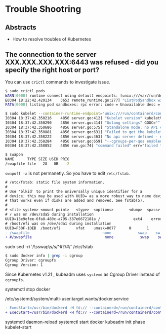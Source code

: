 # Trouble Shootring

## Abstracts

* How to resolve troubles of Kubernetes

## The connection to the server XXX.XXX.XXX.XXX:6443 was refused - did you specify the right host or port?

You can use `crictl` commands to investigate issue.

````sh
$ sudo crictl pods
WARN[0000] runtime connect using default endpoints: [unix:///var/run/dockershim.sock unix:///run/containerd/containerd.sock unix:///run/crio/crio.sock unix:///var/run/cri-dockerd.sock]. As the default settings are now deprecated, you should set the endpoint instead. 
E0304 18:22:42.420134    3653 remote_runtime.go:277] "ListPodSandbox with filter from runtime service failed" err="rpc error: code = Unavailable desc = connection error: desc = \"transport: Error while dialing dial unix /var/run/dockershim.sock: connect: no such file or directory\"" filter="&PodSandboxFilter{Id:,State:nil,LabelSelector:map[string]string{},}"
FATA[0000] listing pod sandboxes: rpc error: code = Unavailable desc = connection error: desc = "transport: Error while dialing dial unix /var/run/dockershim.sock: connect: no such file or directory"
````

````sh
$ sudo kubelet --container-runtime-endpoint="unix:///run/containerd/containerd.sock"
I0304 18:37:42.350216    4856 server.go:412] "Kubelet version" kubeletVersion="v1.26.2"
I0304 18:37:42.350290    4856 server.go:414] "Golang settings" GOGC="" GOMAXPROCS="" GOTRACEBACK=""
I0304 18:37:42.350686    4856 server.go:575] "Standalone mode, no API client"
I0304 18:37:42.350881    4856 server.go:631] "Failed to get the kubelet's cgroup. Kubelet system container metrics may be missing." err="cpu and memory cgroup hierarchy not unified.  cpu: /user.slice, memory: /user.slice/user-1000.slice/session-2.scope"
I0304 18:37:42.358222    4856 server.go:463] "No api server defined - no events will be sent to API server"
I0304 18:37:42.358284    4856 server.go:659] "--cgroups-per-qos enabled, but --cgroup-root was not specified.  defaulting to /"
E0304 18:37:42.358852    4856 run.go:74] "command failed" err="failed to run Kubelet: running with swap on is not supported, please disable swap! or set --fail-swap-on flag to false. /proc/swaps contained: [Filename\t\t\t\tType\t\tSize\t\tUsed\t\tPriority /swapfile                               file\t\t2097148\t\t0\t\t-2]"
````

````sh
$ swapon
NAME      TYPE SIZE USED PRIO
/swapfile file   2G   0B   -2
````

`swapoff -a` is not permanetly. So you have to edit `/etc/fstab`.

````diff
# /etc/fstab: static file system information.
#
# Use 'blkid' to print the universally unique identifier for a
# device; this may be used with UUID= as a more robust way to name devices
# that works even if disks are added and removed. See fstab(5).
#
# <file system> <mount point>   <type>  <options>       <dump>  <pass>
# / was on /dev/sda5 during installation
UUID=13e9efee-6fa8-480c-a795-337e6672181a /               ext4    errors=remount-ro 0       1
# /boot/efi was on /dev/sda1 during installation
UUID=F30F-1DEB  /boot/efi       vfat    umask=0077      0       1
- /swapfile                                 none            swap    sw              0       0
+ #/swapfile                                 none            swap    sw              0       0
````

sudo sed -ri '/\sswap\s/s/^#?/#/' /etc/fstab

````sh
$ sudo docker info | grep -i cgroup
Cgroup Driver: cgroupfs
Cgroup Version: 1
````

Since Kubernetes v1.21 , kubeadm uses `systemd` as Cgroup Driver instead of `cgroupfs`.

systemctl stop docker

/etc/systemd/system/multi-user.target.wants/docker.service

````diff
- ExecStart=/usr/bin/dockerd -H fd:// --containerd=/run/containerd/containerd.sock
+ ExecStart=/usr/bin/dockerd -H fd:// --containerd=/run/containerd/containerd.sock --exec-opt native.cgroupdriver=systemd
````

systemctl daemon-reload
systemctl start docker
kubeadm init phase kubelet-start